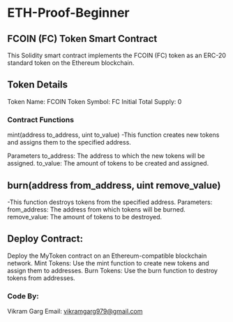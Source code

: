 # ETH-Proof-Beginner

## FCOIN (FC) Token Smart Contract
This Solidity smart contract implements the FCOIN (FC) token as an ERC-20 standard token on the Ethereum blockchain.

## Token Details
Token Name: FCOIN Token Symbol: FC Initial Total Supply: 0

### Contract Functions
mint(address to_address, uint to_value) -This function creates new tokens and assigns them to the specified address.

Parameters
to_address: The address to which the new tokens will be assigned.
to_value: The amount of tokens to be created and assigned.

## burn(address from_address, uint remove_value)
-This function destroys tokens from the specified address. Parameters: from_address: The address from which tokens will be burned. remove_value: The amount of tokens to be destroyed.

## Deploy Contract: 
Deploy the MyToken contract on an Ethereum-compatible blockchain network. Mint Tokens: Use the mint function to create new tokens and assign them to addresses. Burn Tokens: Use the burn function to destroy tokens from addresses.
### Code By:
Vikram Garg Email: vikramgarg979@gmail.com
